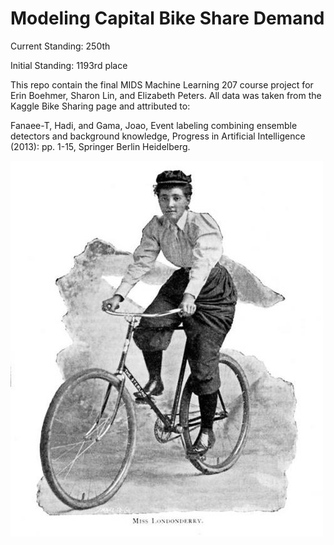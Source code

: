 Modeling Capital Bike Share Demand
===================
Current Standing: 250th

Initial Standing: 1193rd place

This repo contain the final MIDS Machine Learning 207 course project for Erin Boehmer, Sharon Lin, and Elizabeth Peters. All data was taken from the Kaggle Bike Sharing page and attributed to:

Fanaee-T, Hadi, and Gama, Joao, Event labeling combining ensemble detectors and background knowledge, Progress in Artificial Intelligence (2013): pp. 1-15, Springer Berlin Heidelberg.

<img src="/img/londonderry.jpg" alt="Miss Londonderry" />
